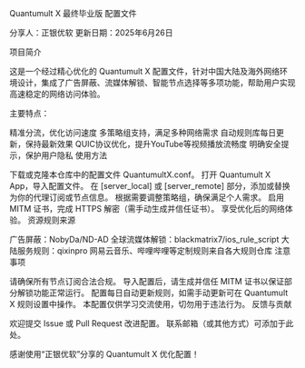 Quantumult X 最终毕业版 配置文件

分享人：正银优软
更新日期：2025年6月26日

项目简介

这是一个经过精心优化的 Quantumult X 配置文件，针对中国大陆及海外网络环境设计，集成了广告屏蔽、流媒体解锁、智能节点选择等多项功能，帮助用户实现高速稳定的网络访问体验。

主要特点：

精准分流，优化访问速度
多策略组支持，满足多种网络需求
自动规则库每日更新，保持最新效果
QUIC协议优化，提升YouTube等视频播放流畅度
明确安全提示，保护用户隐私
使用方法

下载或克隆本仓库中的配置文件 QuantumultX.conf。
打开 Quantumult X App，导入配置文件。
在 [server_local] 或 [server_remote] 部分，添加或替换为你的代理订阅或节点信息。
根据需要调整策略组，确保满足个人需求。
启用 MITM 证书，完成 HTTPS 解密（需手动生成并信任证书）。
享受优化后的网络体验。
资源规则来源

广告屏蔽：NobyDa/ND-AD
全球流媒体解锁：blackmatrix7/ios_rule_script
大陆服务规则：qixinpro
网易云音乐、哔哩哔哩等定制规则来自各大规则仓库
注意事项

请确保所有节点订阅合法合规。
导入配置后，请生成并信任 MITM 证书以保证部分解锁功能正常运行。
配置每日自动更新规则，如需手动更新可在 Quantumult X 规则设置中操作。
本配置仅供学习交流使用，切勿用于违法行为。
反馈与贡献

欢迎提交 Issue 或 Pull Request 改进配置。
联系邮箱（或其他方式）可添加于此处。

感谢使用“正银优软”分享的 Quantumult X 优化配置！
